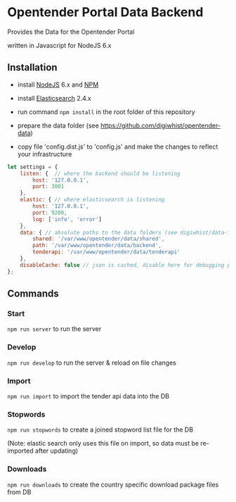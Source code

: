 # Opentender Portal Data Backend

Provides the Data for the Opentender Portal

written in Javascript for NodeJS 6.x

## Installation

- install [NodeJS](https://nodejs.org/) 6.x and [NPM](https://www.npmjs.com/)
- install [Elasticsearch](https://www.elastic.co/) 2.4.x

- run command `npm install` in the root folder of this repository

- prepare the data folder (see https://github.com/digiwhist/opentender-data)

- copy file 'config.dist.js' to 'config.js' and make the changes to reflect your infrastructure

```javascript
let settings = {
	listen: {  // where the backend should be listening
		host: '127.0.0.1',
		port: 3001
	},
	elastic: { // where elasticsearch is listening
		host: '127.0.0.1',
		port: 9200,
		log: ['info', 'error']
	},
	data: { // absolute paths to the data folders (see digiwhist/data-folder)
		shared: '/var/www/opentender/data/shared',
		path: '/var/www/opentender/data/backend',
		tenderapi: '/var/www/opentender/data/tenderapi'
	},
	disableCache: false // json is cached, disable here for debugging purposes
};
```

## Commands

### Start

`npm run server` to run the server

### Develop

`npm run develop` to run the server & reload on file changes

### Import

`npm run import` to import the tender api data into the DB

### Stopwords

`npm run stopwords` to create a joined stopword list file for the DB

(Note: elastic search only uses this file on import, so data must be re-imported after updating)

### Downloads

`npm run downloads` to create the country specific download package files from DB
